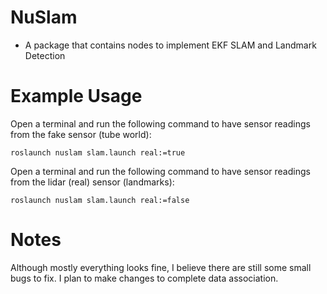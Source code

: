# NuSlam
* A package that contains nodes to implement EKF SLAM and Landmark Detection

# Example Usage
Open a terminal and run the following command to have sensor readings from the fake sensor (tube world):
```
roslaunch nuslam slam.launch real:=true
```
Open a terminal and run the following command to have sensor readings from the lidar (real) sensor (landmarks):
```
roslaunch nuslam slam.launch real:=false
```

# Notes
Although mostly everything looks fine, I believe there are still some small bugs to fix. I plan to make changes to complete data association.